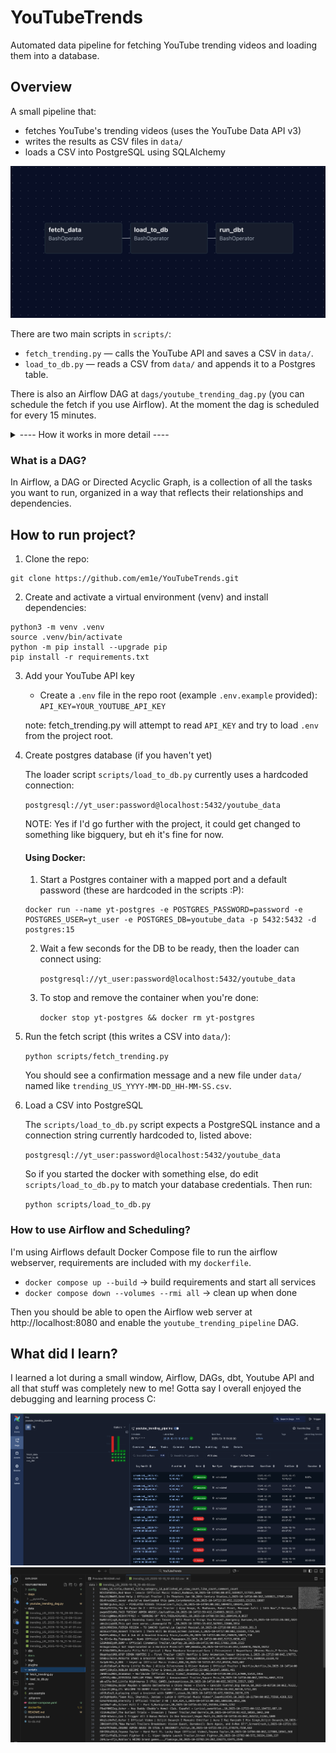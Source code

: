 # YouTubeTrends
Automated data pipeline for fetching YouTube trending videos and loading them into a database.

## Overview

A small pipeline that:

- fetches YouTube's trending videos (uses the YouTube Data API v3)
- writes the results as CSV files in `data/`
- loads a CSV into PostgreSQL using SQLAlchemy

![dag_graph](/assets/airflow_dag_graph.png)

There are two main scripts in `scripts/`:

- `fetch_trending.py` — calls the YouTube API and saves a CSV in `data/`.
- `load_to_db.py` — reads a CSV from `data/` and appends it to a Postgres table.

There is also an Airflow DAG at `dags/youtube_trending_dag.py` (you can schedule the fetch if you use Airflow). At the moment the dag is scheduled for every 15 minutes.

<details>
<summary> ---- How it works in more detail ----</summary>

- `scripts/fetch_trending.py` uses the Google API client `googleapiclient.discovery.build` to call the `videos.list` endpoint with `chart=mostPopular` and `regionCode=US`.
- The script extracts selected fields from the response (video id, title, channel, category id, publication time, and basic stats), converts them to a Pandas DataFrame, and writes a timestamped CSV to `data/`.
- `scripts/load_to_db.py` uses `pandas.read_csv` and `sqlalchemy.create_engine` to append CSV rows to a `trending_videos` table in PostgreSQL.
- `dags/youtube_trending_dag.py` is an Airflow DAG that is used to schedule the fetch and downstream tasks.

</details>

### What is a DAG?
In Airflow, a DAG or Directed Acyclic Graph, is a collection of all the tasks you want to run, organized in a way that reflects their relationships and dependencies.

## How to run project?

1) Clone the repo:

```
git clone https://github.com/em1e/YouTubeTrends.git
```

2) Create and activate a virtual environment (venv) and install dependencies:

```
python3 -m venv .venv
source .venv/bin/activate
python -m pip install --upgrade pip
pip install -r requirements.txt
```

3) Add your YouTube API key

	- Create a `.env` file in the repo root (example `.env.example` provided):
		`API_KEY=YOUR_YOUTUBE_API_KEY`

	note: fetch_trending.py will attempt to read `API_KEY` and try to load `.env` from the project root.

4) Create postgres database (if you haven't yet)

	The loader script `scripts/load_to_db.py` currently uses a hardcoded connection:

	`postgresql://yt_user:password@localhost:5432/youtube_data`

	NOTE: Yes if I'd go further with the project, it could get changed to something like bigquery, but eh it's fine for now.

	#### Using Docker:

	  1. Start a Postgres container with a mapped port and a default password (these are hardcoded in the scripts :P):

	```
	docker run --name yt-postgres -e POSTGRES_PASSWORD=password -e POSTGRES_USER=yt_user -e POSTGRES_DB=youtube_data -p 5432:5432 -d postgres:15
	```

	  2. Wait a few seconds for the DB to be ready, then the loader can connect using:

			`postgresql://yt_user:password@localhost:5432/youtube_data`

	  3. To stop and remove the container when you're done:

			`docker stop yt-postgres && docker rm yt-postgres`


5) Run the fetch script (this writes a CSV into `data/`):

	`python scripts/fetch_trending.py`

	You should see a confirmation message and a new file under `data/` named like `trending_US_YYYY-MM-DD_HH-MM-SS.csv`.

6) Load a CSV into PostgreSQL

	The `scripts/load_to_db.py` script expects a PostgreSQL instance and a connection string currently hardcoded to, listed above:

	`postgresql://yt_user:password@localhost:5432/youtube_data`

	So if you started the docker with something else, do edit `scripts/load_to_db.py` to match your database credentials. Then run:

	`python scripts/load_to_db.py`

### How to use Airflow and Scheduling?

I'm using Airflows default Docker Compose file to run the airflow webserver, requirements are included with my `dockerfile`.

- `docker compose up --build` -> build requirements and start all services
- `docker compose down --volumes --rmi all` -> clean up when done

Then you should be able to open the Airflow web server at http://localhost:8080 and enable the `youtube_trending_pipeline` DAG.

## What did I learn?
I learned a lot during a small window, Airflow, DAGs, dbt, Youtube API and all that stuff was completely new to me! Gotta say I overall enjoyed the debugging and learning process C:

![airflow_dashboard](assets/airflow_dag_runs.png)
![output](assets/output_files.png)
